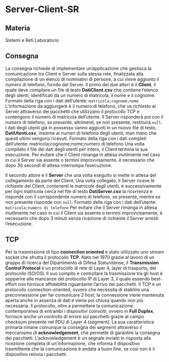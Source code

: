 # Server-Client-SR

## Materia
Sistemi e Reti Laboratorio


## Consegna
La consegna richiede di implementare un’applicazione che gestisca la comunicazione tra Client e Server sulla stessa
rete, finalizzata alla compilazione di un elenco di nominativi di persone, a cui viene aggiunto il numero di telefono,
fornito dal Server.
Il primo dei due attori è il **Client**, il quale deve compilare un file di testo **DatiClient.csv** che contiene
l’elenco degli
utenti, identificati da un numero di matricola, il nome e il cognome.
Formato della riga con i dati dell’utente: ``matricola;cognome;nome``
L’informazione da aggiungere è il numero di telefono, che va richiesto al Server attraverso dei pacchetti che utilizzano
il protocollo TCP e contengono il numero di matricola dell’utente.
Il Server risponderà poi con il numero di telefono, se presente, altrimenti, se non presente, restituirà ``null``.
I dati degli utenti già in possesso vanno aggiunti in un nuovo file di testo, **DatiUtenti.csv**, insieme ai numeri di
telefono degli utenti, man mano che questi ultimi vengono ricevuti.
Formato della riga con i dati completi dell’utente: matricola;cognome;nome;numero di telefono
Una volta compilato il file dei dati degli utenti per intero, il Client termina la sua esecuzione.
Per evitare che il Client rimanga in attesa inutilmente nel caso in cui il Server sia assente o termini improvvisamente,
è necessario che dopo 30 secondi di attesa interrompa l’esecuzione.

Il secondo attore è il **Server** che una volta eseguito si mette in attesa del collegamento da parte del Client.
Una volta collegato, il Server riceve le richieste del Client, contenenti le matricole degli utenti, e successivamente
per ogni matricola cerca nel file di testo **DatiServer.csv** la ricorrenza e risponde con il corrispondente numero di
telefono, se presente, mentre se non presente risponde con ``null``.
Formato della riga con i dati dell’utente: ``matricola;numero di telefono``
Per evitare che il Server rimanga in attesa inutilmente nel caso in cui il Client sia assente o termini improvvisamente,
è necessario che dopo 3 minuti senza ricezione di richieste il Server arresti l’esecuzione.


## TCP
Per la trasmissione di tipo **connection oriented** è stato utilizzato uno stream socket che sfrutta il protocollo 
**TCP**.
Nato nel 1970 grazie al lavoro di un gruppo di ricerca del Dipartimento di Difesa Statunitense, il **Transmission
Control
Protocol** è un protocollo di rete di Layer 4, layer di trasporto, del protocollo ISO/OSI.
Il suo compito è controllare la trasmissione tra gli host è sopperire alle mancanze del protocollo IP di Layer 3, il
quale essendo best-effort non fornisce affidabilità riguardante l’arrivo dei pacchetti.
Il TCP è un protocollo connection-oriented, ovvero che necessita di stabilire una preconnessione per far comunicare 2
host;
la connessione viene mantenuta aperta anche in assenza di dati e viene poi chiusa quando non più necessaria.
Il protocollo, oltre a permettere la comunicazione contemporanea di entrambi i dispositivi coinvolti, ovvero in **Full
Duplex**, fornisce anche un controllo di errore sui pacchetti grazie al campo checksum presente nel PDU di Layer 4
(segment).
La sua caratteristica primaria rimane comunque la consegna dei segmenti attraverso il meccanismo di **acknowledgement**, che
permette di garantire la consegna dei pacchetti.
L’acknowledgement è un segnale inviato in risposta alla ricezione completa di un'informazione, che informa il
dispositivo trasmittente che la comunicazione è andata a buon fine, se così non è il dispositivo reinvia i pacchetti.
